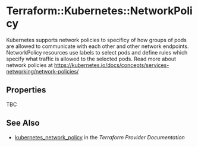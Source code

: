 # Terraform::Kubernetes::NetworkPolicy

Kubernetes supports network policies to specificy of how groups of pods are allowed to communicate with each other and other network endpoints.
NetworkPolicy resources use labels to select pods and define rules which specify what traffic is allowed to the selected pods.
Read more about network policies at https://kubernetes.io/docs/concepts/services-networking/network-policies/

## Properties

TBC

## See Also

* [kubernetes_network_policy](https://www.terraform.io/docs/providers/kubernetes/r/network_policy.html) in the _Terraform Provider Documentation_